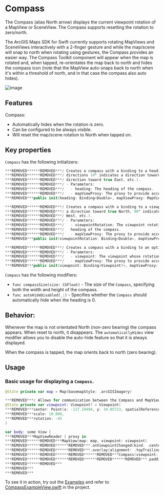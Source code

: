# Compass

The Compass (alias North arrow) displays the current viewpoint rotation of a MapView or SceneView. The Compass supports resetting the rotation to zero/north.

The ArcGIS Maps SDK for Swift currently supports rotating MapViews and SceneViews interactively with a 2-finger gesture and while the map/scene will snap to north when rotating using gestures, the Compass provides an easier way. The Compass Toolkit component will appear when the map is rotated and, when tapped, re-orientates the map back to north and hides the compass icon (note that the MapView auto-snaps back to north when it's within a threshold of north, and in that case the compass also auto hides).

![image](https:***REMOVED***user-images.githubusercontent.com/3998072/202810369-a0b82778-77d4-404e-bebf-1a84841fbb1b.png)

## Features

Compass:

- Automatically hides when the rotation is zero.
- Can be configured to be always visible.
- Will reset the map/scene rotation to North when tapped on.

## Key properties

`Compass` has the following initializers:

```swift
***REMOVED******REMOVED***/ Creates a compass with a binding to a heading based on compass
***REMOVED******REMOVED***/ directions (0° indicates a direction toward true North, 90° indicates a
***REMOVED******REMOVED***/ direction toward true East, etc.).
***REMOVED******REMOVED***/ - Parameters:
***REMOVED******REMOVED***/   - heading: The heading of the compass.
***REMOVED******REMOVED***/   - mapViewProxy: The proxy to provide access to map view operations.
***REMOVED***public init(heading: Binding<Double>, mapViewProxy: MapViewProxy? = nil)
```

```swift
***REMOVED******REMOVED***/ Creates a compass with a binding to a viewpoint rotation (0° indicates
***REMOVED******REMOVED***/ a direction toward true North, 90° indicates a direction toward true
***REMOVED******REMOVED***/ West, etc.).
***REMOVED******REMOVED***/ - Parameters:
***REMOVED******REMOVED***/   - viewpointRotation: The viewpoint rotation whose value determines the
***REMOVED******REMOVED***/   heading of the compass.
***REMOVED******REMOVED***/   - mapViewProxy: The proxy to provide access to map view operations.
***REMOVED***public init(viewpointRotation: Binding<Double>, mapViewProxy: MapViewProxy? = nil)
```

```swift
***REMOVED******REMOVED***/ Creates a compass with a binding to an optional viewpoint.
***REMOVED******REMOVED***/ - Parameters:
***REMOVED******REMOVED***/   - viewpoint: The viewpoint whose rotation determines the heading of the compass.
***REMOVED******REMOVED***/   - mapViewProxy: The proxy to provide access to map view operations.
***REMOVED***public init(viewpoint: Binding<Viewpoint?>, mapViewProxy: MapViewProxy? = nil)
```

`Compass` has the following modifiers:

- `func compassSize(size: CGFloat)` - The size of the `Compass`, specifying both the width and height of the compass.
- `func autoHideDisabled(_:)` - Specifies whether the ``Compass`` should automatically hide when the heading is 0.

## Behavior:

Whenever the map is not orientated North (non-zero bearing) the compass appears. When reset to north, it disappears. The `automaticallyHides` view modifier allows you to disable the auto-hide feature so that it is always displayed.

When the compass is tapped, the map orients back to north (zero bearing).

## Usage

### Basic usage for displaying a `Compass`.

```swift
@State private var map = Map(basemapStyle: .arcGISImagery)

***REMOVED***/ Allows for communication between the Compass and MapView or SceneView.
@State private var viewpoint: Viewpoint? = Viewpoint(
***REMOVED***center: Point(x: -117.19494, y: 34.05723, spatialReference: .wgs84),
***REMOVED***scale: 10_000,
***REMOVED***rotation: -45
)

var body: some View {
***REMOVED***MapViewReader { proxy in
***REMOVED******REMOVED***MapView(map: map, viewpoint: viewpoint)
***REMOVED******REMOVED******REMOVED***.onViewpointChanged(kind: .centerAndScale) { viewpoint = $0 ***REMOVED***
***REMOVED******REMOVED******REMOVED***.overlay(alignment: .topTrailing) {
***REMOVED******REMOVED******REMOVED******REMOVED***Compass(viewpoint: $viewpoint, mapViewProxy: proxy)
***REMOVED******REMOVED******REMOVED******REMOVED******REMOVED***.padding()
***REMOVED******REMOVED***
***REMOVED***
***REMOVED***
```

To see it in action, try out the [Examples](../../Examples/Examples) and refer to [CompassExampleView.swift](../../Examples/Examples/CompassExampleView.swift) in the project.

